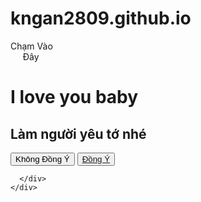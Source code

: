 # kngan2809.github.io
<meta http-equiv="content-type" content="text/html;charset=UTF-8">
   <meta name="viewport" content="width=device-width,initial-scale=1">
    <title>CHẠM VÀO ĐÂY</title>
    <!-- Tiêu đề của trang -->
     <meta name="description" content="Đoán xem có điều gì bất ngờ tại đây?">
     <!-- Description ngắn -->
     <meta property="og:image" content="https://minhchuit.net/images/cham-vao-day.png">
     <meta property="og:title" content="CHẠM VÀO ĐÂY">
     <!-- Tiêu đề của trang -->
     <meta property="og:type" content="website">
     <meta name="author" content="NGUYEN MINH CHU">
     <link rel="stylesheet" href="https://minhchuit.net/css/valentine.css" type="text/css">
     <link rel="stylesheet" href="https://minhchuit.net/css/fontawesome-free-5.12.1-web/css/all.css" type="text/css">
     <script language="javascript" src="https://minhchuit.net/js/jquery-3.3.1.min.js"></script>
     <script>
         $(document).ready(function(){
          $('.title').click(function(){
            $('.container').addClass('open');
          });
          $('.close').click(function(){
            $('.container').removeClass('open');
          });
        });
     </script>
 
 
  <div class="bgoverlay">
    <div class="container">
      <span class="ico">
        <span class="ico2"></span>
        <span class="title">Chạm Vào<br>&nbsp;&nbsp;&nbsp;&nbsp;&nbsp;Đây</span>
      </span>
    <div class="endtext">
      <span class="close" title="Restart"><i class="fa fa-times"></i></span> 
      <!-- Thay câu bạn muốn vào đây -->
      <h1>I love you baby</h1>
      <h2>Làm người yêu tớ nhé <i class="fas fa-heart"></i></h2>
      <div id="all">
        <button class="a" onclick="alert('Cái này thêm cho vui chứ không có bấm được.Vui lòng bấm nút Đồng Ý màu xanh')">Không Đồng Ý</button>
        <!-- Thay câu bạn muốn vào trong phần ngoặc đơn -->
        <button class="b"><a href="https://www.facebook.com/kngann206">Đồng Ý</a></button>
      
      </div>
    </div>
  </div>
</div>
